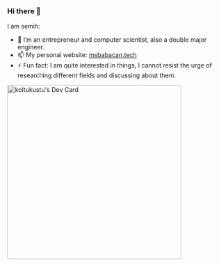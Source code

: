 ### Hi there 👋
I am semih:

- 🔭 I’m an entrepreneur and computer scientist, also a double major engineer. 
- 📫 My personal website: <a href="https://msbabacan.tech" rel="noopener noreferrer" target="_blank">msbabacan.tech</a>
- ⚡ Fun fact: I am quite interested in things, I cannot resist the urge of researching different fields and discussing about them.

<a href="https://app.daily.dev/koltukalti"><img src="https://api.daily.dev/devcards/408283d3c3ce47b2b02ce9fb43163aeb.png?r=ngs" width="400" alt="koltukustu's Dev Card"/></a>

